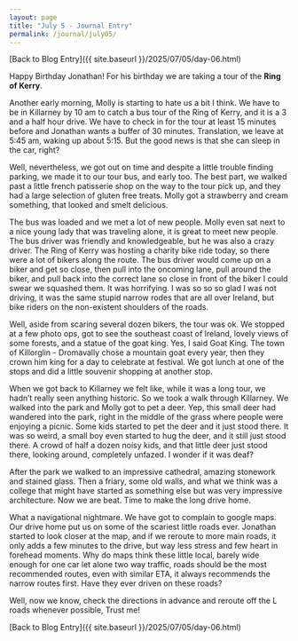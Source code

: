 ```yaml
---
layout: page
title: "July 5 - Journal Entry"
permalink: /journal/july05/
---
```


[Back to Blog Entry]({{ site.baseurl }}/2025/07/05/day-06.html)

Happy Birthday Jonathan! For his birthday we are taking a tour of the <strong>Ring of Kerry</strong>.

Another early morning, Molly is starting to hate us a bit I think. We have to be in Killarney by 10 am to catch a bus tour of the Ring of Kerry, and it is a 3 and a half hour drive. We have to check in for the tour at least 15 minutes before and Jonathan wants a buffer of 30 minutes. Translation, we leave at 5:45 am, waking up about 5:15. But the good news is that she can sleep in the car, right?

Well, nevertheless, we got out on time and despite a little trouble finding parking, we made it to our tour bus, and early too. The best part, we walked past a little french patisserie shop on the way to the tour pick up, and they had a large selection of gluten free treats. Molly got a strawberry and cream something, that looked and smelt delicious.

The bus was loaded and we met a lot of new people. Molly even sat next to a nice young lady that was traveling alone, it is great to meet new people. The bus driver was friendly and knowledgeable, but he was also a crazy driver. The Ring of Kerry was hosting a charity bike ride today, so there were a lot of bikers along the route. The bus driver would come up on a biker and get so close, then pull into the oncoming lane, pull around the biker, and pull back into the correct lane so close in front of the biker I could swear we squashed them. It was horrifying. I was so so so glad I was not driving, it was the same stupid narrow rodes that are all over Ireland, but bike riders on the non-existent shoulders of the roads. 

Well, aside from scaring several dozen bikers, the tour was ok. We stopped at a few photo ops, got to see the southeast coast of Ireland, lovely views of some forests, and a statue of the goat king. Yes, I said Goat King. The town of Killorglin - Dromavally chose a mountain goat every year, then they crown him king for a day to celebrate at festival. We got lunch at one of the stops and did a little souvenir shopping at another stop. 

When we got back to Killarney we felt like, while it was a long tour, we hadn’t really seen anything historic. So we took a walk through Killarney. We walked into the park and Molly got to pet a deer. Yep, this small deer had wandered into the park, right in the middle of the grass where people were enjoying a picnic. Some kids started to pet the deer and it just stood there. It was so weird, a small boy even started to hug the deer, and it still just stood there. A crowd of half a dozen noisy kids, and that little deer just stood there, looking around, completely unfazed. I wonder if it was deaf? 

After the park we walked to an impressive cathedral, amazing stonework and stained glass. Then a friary, some old walls, and what we think was a college that might have started as something else but was very impressive architecture. Now we are beat. Time to make the long drive home. 

What a navigational nightmare. We have got to complain to google maps. Our drive home put us on some of the scariest little roads ever. Jonathan started to look closer at the map, and if we reroute to more main roads, it only adds a few minutes to the drive, but way less stress and few heart in forehead moments. Why do maps think these little local, barely wide enough for one car let alone two way traffic, roads should be the most recommended routes, even with similar ETA, it always recommends the narrow routes first. Have they ever driven on these roads? 

Well, now we know, check the directions in advance and reroute off the L roads whenever possible, Trust me!

[Back to Blog Entry]({{ site.baseurl }}/2025/07/05/day-06.html)
